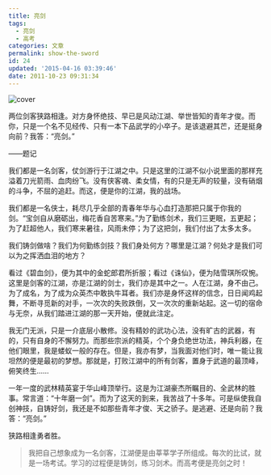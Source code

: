 ```yaml
---
title: 亮剑
tags:
  - 亮剑
  - 高考
categories: 文章
permalink: show-the-sword
id: 24
updated: '2015-04-16 03:39:46'
date: 2011-10-23 09:31:34
---
```


![cover](https://cat.yufan.me/cats/0542447jV.jpg)



两位剑客狭路相逢。对方身怀绝技、早已是风动江湖、举世皆知的青年才俊。而你，只是一个名不见经传、只有一本下品武学的小卒子。是该退避其芒，还是挺身向前？我答：“亮剑。”

——题记

我们都是一名剑客，仗剑游行于江湖之中。只是这里的江湖不似小说里面的那样充溢着刀光箭雨、血肉纷飞。没有侠客魂、柔女情，有的只是无声的较量，没有硝烟的斗争，不屈的追赶。而这，便是你的江湖，我的战场。<!--more-->

我们都是一名侠士，耗尽几乎全部的青春年华与心血打造那把只属于你我的剑。“宝剑自从磨砺出，梅花香自苦寒来。”为了勤练剑术，我们三更眠，五更起；为了赶超他人，我们寒来暑往，风雨未停；为了这把剑，我们付出了太多太多。

我们铸剑做啥？我们为何勤练剑技？我们身处何方？哪里是江湖？何处才是我们可以为之挥洒血泪的地方？

看过《碧血剑》，便为其中的金蛇郎君所折服；看过《诛仙》，便为陆雪琪所叹惋。这里是剑客的江湖，亦是江湖的剑士，我们亦是其中之一。人在江湖，身不由己。为了成名，为了成为众英杰中敢执牛耳者。我们亦是身怀这样的信念，日日闻鸡起舞，不断寻觅新的对手，一次次的失败跌倒，又一次次的重新站起。这一切的宿命与无奈，从我们踏进江湖的那一天开始，便就此注定。

我无门无派，只是一介底层小散修。没有精妙的武功心法，没有旷古的武器，有的，只有自身的不懈努力。而那些宗派的精英，个个身负绝世功法，神兵利器，在他们眼里，我是蝼蚁一般的存在。但是，我亦有梦，当我面对他们时，唯一能让我坦然的便是最初的梦想。那就是，打败江湖中的所有剑客，置身于武道的最顶峰，俯笑终生……

一年一度的武林精英宴于华山峰顶举行。这是为江湖豪杰所瞩目的、全武林的胜事。常言道：“十年磨一剑”。而为了这天的到来，我苦战了十多年。可是纵使我自创神技，自铸好剑，我还是不如那些青年才俊、天之骄子。是逃避、还是向前？我答：“亮剑。”

狭路相逢勇者胜。

>我把自己想象成为一名剑客，江湖便是由莘莘学子所组成。每次的比试，就是一场考试。学习的过程便是铸剑，练习剑术。而高考便是亮剑之时！
